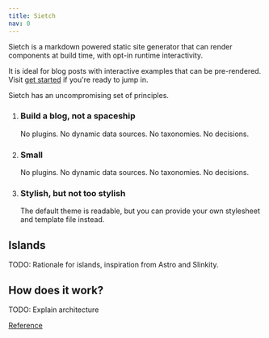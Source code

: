 ```yaml
---
title: Sietch
nav: 0
---
```


Sietch is a markdown powered static site generator that can render components at build time, with opt-in runtime interactivity.

It is ideal for blog posts with interactive examples that can be pre-rendered. Visit [get started](./get-started.md) if you're ready to jump in.

Sietch has an uncompromising set of principles.

1. ### Build a blog, not a spaceship
    No plugins. No dynamic data sources. No taxonomies. No decisions.
2. ### Small
    No plugins. No dynamic data sources. No taxonomies. No decisions.
3. ### Stylish, but not too stylish
    The default theme is readable, but you can provide your own stylesheet and template file instead.

## Islands
TODO: Rationale for islands, inspiration from Astro and Slinkity.

## How does it work?
TODO: Explain architecture

[Reference](./reference/index.md)
